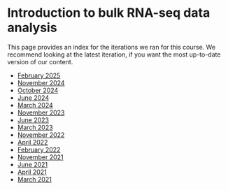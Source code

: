 # Introduction to bulk RNA-seq data analysis 

This page provides an index for the iterations we ran for this course. 
We recommend looking at the latest iteration, if you want the most up-to-date version of our content.

- [February 2025](https://bioinformatics-core-shared-training.github.io/Bulk_RNAseq_Course_Feb25/)
- [November 2024](https://bioinformatics-core-shared-training.github.io/Bulk_RNAseq_Course_Nov24/)
- [October 2024](https://bioinformatics-core-shared-training.github.io/Bulk_RNASeq_Course_Sept24/)
- [June 2024](https://bioinformatics-core-shared-training.github.io/Bulk_RNAseq_Course_June24/)
- [March 2024](https://bioinformatics-core-shared-training.github.io/Bulk_RNAseq_Course_March24/)
- [November 2023](https://bioinformatics-core-shared-training.github.io/Bulk_RNAseq_Course_Nov23/)
- [June 2023](https://bioinformatics-core-shared-training.github.io/Bulk_RNAseq_Course_June23/)
- [March 2023](https://bioinformatics-core-shared-training.github.io/Bulk_RNASeq_Course_March23/)
- [November 2022](https://bioinformatics-core-shared-training.github.io/Bulk_RNAseq_Course_Nov22/)
- [April 2022](https://bioinformatics-core-shared-training.github.io/Bulk_RNAseq_Course_Apr22/)
- [February 2022](https://bioinformatics-core-shared-training.github.io/Bulk_RNASeq_Course_Feb22/)
- [November 2021](https://bioinformatics-core-shared-training.github.io/Bulk_RNASeq_Course_Nov21/)
- [June 2021](https://bioinformatics-core-shared-training.github.io/Bulk_RNAseq_Course_2021_June/)
- [April 2021](https://bioinformatics-core-shared-training.github.io/Bulk_RNAseq_Course_2021_April/)
- [March 2021](https://bioinformatics-core-shared-training.github.io/Bulk_RNAseq_Course_2021/)
